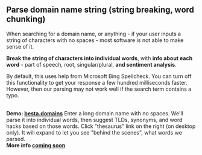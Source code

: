 ## Parse domain name string (string breaking, word chunking)

When searching for a domain name, or anything - if your user inputs a string of characters with no spaces - most software is not able to make sense of it.

**Break the string of characters into individual words**, with **info about each word** - part of speech, root, singular/plural, **and sentiment analysis**.

By default, this uses help from Microsoft Bing Spellcheck. You can turn off this functionality to get your response a few hundred milliseconds faster. However, then our parsing may not work well if the search term contains a typo.

&nbsp; \
**Demo: [besta.domains](https://besta.domains)** Enter a long domain name with no spaces. We'll parse it into individual words, then suggest TLDs, synonyms, and word hacks based on those words. Click "thesaurus" link on the right (on desktop only). It will expand to let you see "behind the scenes", what words we parsed. \
**More info [coming soon](#contact)** \
&nbsp;
